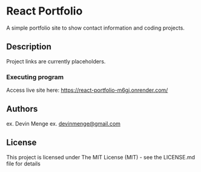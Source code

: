 # React Portfolio

A simple portfolio site to show contact information and coding projects.

## Description

Project links are currently placeholders.

### Executing program

Access live site here: https://react-portfolio-m6gj.onrender.com/

## Authors

ex. Devin Menge
ex. devinmenge@gmail.com

## License

This project is licensed under The MIT License (MIT) - see the LICENSE.md file for details
